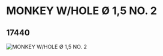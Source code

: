 # MONKEY W/HOLE Ø 1,5 NO. 2
## 17440
![MONKEY W/HOLE Ø 1,5 NO. 2](https://lc-www-live-s.legocdn.com/media/bricks/5/2/6071287.jpg)